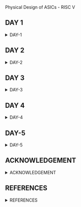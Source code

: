 [](url) Physical Design of ASICs - RISC V


## DAY 1
<details>
<summary>DAY-1</summary>
<br>
 <details>
 <summary>RISC-V Installation Steps</summary>

* Below are the steps and commands to install RISC-V toolchain

```
git clone https://github.com/kunalg123/riscv_workshop_collaterals.git
cd riscv_workshop_collaterals
chmod 755 run.sh
./run.sh
```
Once the cloning is done and if there is not any error then set the PATH variable in .bashrc file using below commands
 
```
gedit .bashrc
export PATH="/home/user/riscv_toolchain/riscv64-unknown-elf-gcc-8.3.0-2019.08.0-x86_64-linux-ubuntu14/bin:$PATH" #Instead of user replace it with your user name
```
* Now try the "riscv64-unknown-elf-gcc" command and if there is any error shown below is how to debug: If you are getting the error about "iverilog" then use the below commands

```
sudo apt-get install libboost-regex-dev
git clone https://github.com/steveicarus/iverilog.git
cd iverilog/
git checkout --track -b v10-branch origin/v10-branch
git pull 
chmod 777 autoconf.sh 
./autoconf.sh 
./configure 
make
sudo make install
```

* If you are getting the error about "riscv-pk" then use the below commands

```
sudo apt-get install libboost-regex-dev
git clone https://github.com/riscv/riscv-pk.git
cd riscv-pk/
mkdir build
cd build/
../configure --prefix=$pwd/riscv_toolchain/riscv64-unknown-elf-gcc-8.3.0-2019.08.0-x86_64-linux-ubuntu14 --host=riscv64-unknown-elf
make
sudo make install
```
If there is an error showing that "Spike-command is not found" when running the spike, Try running the run.sh again, it will be resolved.
Don't forget to add PATH in .bashrc and source the .bashrc file

Acknowledgement: Bhargav D V, Pruthvi Parate, Alwin Shaju, Emil Jayanth Lal, Kanish R, Divyam Satle: Colleagues(IIIT-B)

 </details>

 
 <details>
 <summary>Introduction to RISC-V Basic Keywords</summary>

 <details>
  <summary>Instruction Set Architecture(ISA)</summary>

* C-Program is run by the compile to assembly language of RISC V and that makes Hardware Layout operation (qflow); that Hardware can be RISC-V

***WHAT IS RISC-V***

* RISC-V is an open-source instruction set architecture (ISA) for designing computer processors. 
* An instruction set architecture defines the instructions a processor can execute, the formats for those instructions, and the corresponding hardware behaviour. 
* RISC-V is designed to be versatile, customizable, and open, making it well-suited for a wide range of applications, from embedded systems to high-performance computing.
* RISC-V supports both 32-bit and 64-bit address spaces, and it can be implemented with varying levels of performance and complexity, from simple microcontrollers to high-end supercomputers.
* Briefly the architecture can be understood below:
*  RISC-V Architecture --->  Implementation (picorv32 cpu core) ---> Hardware Layout(qflow)

</details>

 <details>
  <summary>From App to Hardware</summary>

* The Flow of the RISC-V is explained in the below image:
   
 ![Screenshot from 2023-08-20 14-48-36](https://github.com/SolankiPratikkumar/IIITB_PRATIKKUMAR_ASIC/assets/140999250/8415bef2-9de6-494e-95dd-d00528000659)

* "Application Software" (like Mozilla Firefox, Stopwatch app) is input to the "System Software" which then passes through the compiler and generated to RISC-V in instruction.exe file and the exe file is passed to the Assembler which converts to Machine Binary language and Finally that is executed to "Hardware" Chip layout

 * The example of the RISC-V flow can be understood by below StopWatch application:
   
![Screenshot from 2023-08-20 14-47-58](https://github.com/SolankiPratikkumar/IIITB_PRATIKKUMAR_ASIC/assets/140999250/9ccf5217-418a-4c1d-95f2-5ea503bc70dd)

* Same way it works for other Application Software:

  ![Screenshot from 2023-08-20 14-55-09](https://github.com/SolankiPratikkumar/IIITB_PRATIKKUMAR_ASIC/assets/140999250/c0679442-3926-4659-b170-e361fe0fb134)


![r1aWhatsApp Image 2023-08-20 at 4 11 34 PM](https://github.com/SolankiPratikkumar/IIITB_PRATIKKUMAR_ASIC/assets/140999250/50799b6e-38b9-437b-a360-963def94357e)


  </details>
  
   <details>
  <summary>Detailed Discription of Course</summary>

* Detailed Description is dropped in the below images:

   ![Screenshot from 2023-08-20 16-04-13](https://github.com/SolankiPratikkumar/IIITB_PRATIKKUMAR_ASIC/assets/140999250/7ce7902b-cc5f-4665-9e89-4cc1737ecf43)

* The Important Application Binary Interface (ABI) is listed below:
* 
  ![Screenshot from 2023-08-20 16-00-52](https://github.com/SolankiPratikkumar/IIITB_PRATIKKUMAR_ASIC/assets/140999250/df859947-b91a-48ef-a34d-10daaecf5d9d)

* Course content in block format:
* 
![r1bWhatsApp Image 2023-08-20 at 4 12 28 PM](https://github.com/SolankiPratikkumar/IIITB_PRATIKKUMAR_ASIC/assets/140999250/40076075-fee3-48a4-8566-1d4dd014563a)

 </details>
  </details>

 <details>
  <summary>Labwork for RISC-V Software Toolchain</summary>
 <details>
  <summary>C-Program to compute sum 1 to n</summary>

* Commands used in Ubuntu to call the text editor for C-program are:
```
$ cd
$ gedit sum1ton.c
//write the C-program in editor and save
$ gcc sum1ton.c
$ ./a.out
```

* The C- Program of sum 1 to n is as follows:

```
#include<stdio.h>
int main ()
{ 
int i,sum=0,n=50;
for(i=0;i<=n;i++)
 {
  sum+=i;
 }
 printf("sum of number from 1 to %d is %d\n",n,sum);
 return 0;
}
```

![Screenshot from 2023-08-20 17-19-05](https://github.com/SolankiPratikkumar/IIITB_PRATIKKUMAR_ASIC/assets/140999250/de168949-8a89-45d6-bfcb-aa9129599490)



 </details>

 <details>
  <summary>RISCV GCC Compile And Disassemble</summary>

```
$ cat sum1ton.c
$ riscv64-unknown-elf-gcc -o1 -mabi=lp64 -march=rv64i -o sum1ton.o sum1ton.c
$ ls -ltr sum1ton.o
$ riscv64-unknown-elf-objdump -d sum1ton.o 
$ riscv64-unknown-elf-objdump -d sum1ton.o | less
/..press enter
$ riscv64-unknown-elf-gcc -Ofast -mabi=lp64 -march=rv64i -o sum1ton.o sum1ton.c
```


![Screenshot from 2023-08-20 20-37-10](https://github.com/SolankiPratikkumar/IIITB_PRATIKKUMAR_ASIC/assets/140999250/1871dbe3-2333-436c-ae3e-c0b7fd01cab8)

* We can find total number of instruction by subtracting next instruction and 1st hex instruction of existing divide to 4
* Total Number of instruction= (101c0-10184)/4 = 15 instruction

</details>

 <details>
  <summary>Spike Simulation and Debug</summary>

```
$ riscv64-unknown-elf-gcc -Ofast -mabi=lp64 -march=rv64i -o sum1ton.o sum1ton.c
$ gcc sum1ton.c
$ ./a.out
$ rReiscv64-unknown-elf-gcc -Ofast -mabi=lp64 -march=rv64i -o sum1ton.o sum1ton.c
$ riscv64-unknown-elf-objdump -d sum1ton.o | less
$ spike -d pk sum1ton.o
:until pc 0 to 100b0
: reg 0 a2
//(press enter)
:reg 0 a1
//(press enter)
```

* go on multiple manual spike instruction writing
  
  ![Screenshot from 2023-08-21 01-11-02](https://github.com/SolankiPratikkumar/IIITB_PRATIKKUMAR_ASIC/assets/140999250/bced2476-aaa8-44af-b5ee-2a47bf2d71f9)


* We can observe below the register details:

![Screenshot from 2023-08-21 00-27-47](https://github.com/SolankiPratikkumar/IIITB_PRATIKKUMAR_ASIC/assets/140999250/34a68f81-d296-490c-ac74-61b5346a0466)

![Screenshot from 2023-08-21 00-34-58](https://github.com/SolankiPratikkumar/IIITB_PRATIKKUMAR_ASIC/assets/140999250/d33bbf75-f5a6-42b4-ae90-2262e7ab4165)

</details>
</details>

 <details>
  <summary>Integer Number Representation</summary>

 <details>
  <summary>64bit Number System for Unsigned Number</summary>

* Human can understand Decimal while computer understand Binary
* So, we are trying to understand this type of Implementation for RISC V
  
  ![Screenshot from 2023-08-21 10-11-04](https://github.com/SolankiPratikkumar/IIITB_PRATIKKUMAR_ASIC/assets/140999250/a8b5bbde-c9f9-41d1-ba71-228f08219b85)

  * So, the important part to note here is 64bits =8 bytes= 2 words= 1doublewords

![Screenshot from 2023-08-21 10-13-06](https://github.com/SolankiPratikkumar/IIITB_PRATIKKUMAR_ASIC/assets/140999250/18efe934-0e92-49dd-bcba-5ffc1e8e2197)

  
![Screenshot from 2023-08-21 10-15-40](https://github.com/SolankiPratikkumar/IIITB_PRATIKKUMAR_ASIC/assets/140999250/79a2a928-f798-4b55-98aa-91cdbb2a0a2c)

* From the above image we can understand the total number of Decimal Equivalent for 0 to all bits is 1's

![Screenshot from 2023-08-21 10-17-56](https://github.com/SolankiPratikkumar/IIITB_PRATIKKUMAR_ASIC/assets/140999250/538391d9-ead3-47d6-99f8-53cabca94710)

* From above we can understand the total number of patterns for 64bits Unsigned Number= 0 to (2^64-1)

  </details>
  
   <details>
  <summary>64bit Number System for Signed Number</summary>
  
![Screenshot from 2023-08-21 10-43-14](https://github.com/SolankiPratikkumar/IIITB_PRATIKKUMAR_ASIC/assets/140999250/e79472b4-0ade-408a-a596-b5b92ab29d71)

* The Signed number can be identified by MSB as '1'
  
[Screenshot from 2023-08-21 10-45-27](https://github.com/SolankiPratikkumar/IIITB_PRATIKKUMAR_ASIC/assets/140999250/c5c468d5-f72c-4d5f-acf7-f382d46720d3)

* We can observe how the binary-to-decimal conversion takes place for signed bits where -2^63 is the final multiplied
  
![Screenshot from 2023-08-21 10-48-37](https://github.com/SolankiPratikkumar/IIITB_PRATIKKUMAR_ASIC/assets/140999250/67aba151-0a86-4a93-b18e-ddabde93389f)

* So, the important note here is the final 3 decimal 808 in signed -2^63 where there is 807dec in unsigned which is (2^63-1)
  
![Screenshot from 2023-08-21 10-50-13](https://github.com/SolankiPratikkumar/IIITB_PRATIKKUMAR_ASIC/assets/140999250/2a89b213-2e65-4010-bba5-cd094f616159)

* These 4 Points are Important to note  which are mentioned above
* Instruction that runs on it is Base Instructions RV641

  
  </details>
  
   <details>
  <summary>Labs on Unsigned Number and Signed Number</summary>

**Code for Unsigned Number**

* C-program on highest unsigned number is given below:
  
```
#include <stdio.h>
#include <math.h>
int main()
{
unsigned long long int max = (unsigned long long int) (pow(2,64) -1);
printf("highest number represented by unsigned long long int is %llu\n", max);
return 0;
}
```

* Command to get output debugged using spike of unsigned number:

```
$ gedit unsignedHighest.c
$ gcc unsignedHighest.c
$ ./a.out

$ riscv64-unknown-elf-gcc -Ofast -mabi=lp64 -march=rv64i -o unsignedHighest.o unsignedHighest.c
$ spike pk unsignedHighest.o
```

![Screenshot from 2023-08-21 12-09-47](https://github.com/SolankiPratikkumar/IIITB_PRATIKKUMAR_ASIC/assets/140999250/caafc9e0-1abf-4c4f-9c8a-79aeac7dcc5f)

* Using the same C-program and checking for her power 2^127 we get the unsignedHighest same Highest Number
  
```
#include <stdio.h>
#include <math.h>
int main()
{
unsigned long long int max = (unsigned long long int) (pow(2,127) -1);
printf("highest number represented by unsigned long long int is %llu\n", max);
return 0;
}
```

* Now changing the power as 2^10 to get an unsigned number in decimal:
  
```
#include <stdio.h>
#include <math.h>
int main()
{
unsigned long long int max = (unsigned long long int) (pow(2,10) -1);
printf("highest number represented by unsigned long long int is %llu\n", max);
return 0;
}
```

![Screenshot from 2023-08-21 12-19-06](https://github.com/SolankiPratikkumar/IIITB_PRATIKKUMAR_ASIC/assets/140999250/7c26f9bb-c8e3-41ff-9d77-37ba802f3b18)

**Code for Signed Number**

 C-program on highest Signed number is given below:
  
```
#include <stdio.h>
#include <math.h>
int main()
{
long long int max = (int) (pow(2,63) -1);
long long int min = (int) (pow(2,63) * -1);
printf("highest number represented by long long int is %lld\n", max);
printf("lowest number represented by long long int is %lld\n", min);
return 0;
}

```

* Commands for running signedHighest program in Ubuntu are as follows:

```
$ gedit signedHighest.c
$ gcc signedHighest.c
$ ./a.out

$ riscv64-unknown-elf-gcc -Ofast -mabi=lp64 -march=rv64i -o signedHighest.o signedHighest.c
$ spike pk signedHighest.o
```


* Here we don't get required result as here we have used (int), by which overflow condition arrives. now for fixing this we will use long long int instead of int

```
include <stdio.h>
#include <math.h>
int main() {
long long int max = (long long int) (pow(2,63) -1);
long long int min = (long long int) (pow(2,63) * -1);
printf("highest number represented by long long int is %lld\n", max);
printf("lowest number represented by long long int is %lld\n", min);
return 0;
```

* Others data types extension can used as below :

![Screenshot from 2023-08-21 11-17-25](https://github.com/SolankiPratikkumar/IIITB_PRATIKKUMAR_ASIC/assets/140999250/07a59ddf-1c63-4ec1-a675-81643fae40da)


  </details>
 </details>
   </details>  
     </details>

     
 ## DAY 2
<details>
<summary>DAY-2</summary>
<br>
 <details>
 <summary>Application Binary Interface(ABI)</summary>

<details>
 <summary>Introduction to Application Binary Interface(ABI)</summary>


**What is ABI**

* ABI stands for "Application Binary Interface." It is a set of rules and conventions that dictate how different software components interact at the binary level.
* In simpler terms, ABI defines how programs running on the same or different architectures can communicate with each other.
  
* ABI encompasses various aspects of low-level programming and software development, including:

* Data Representation: How data types are represented in memory or storage, including integers, floating-point numbers, structures, and more.

* Function Calling Convention: How functions are invoked and how their parameters and return values are passed between different parts of a program. This includes details about registers, stack usage, and parameter passing order.

* Memory Layout: How memory is organized, including the stack, heap, and data segments, and how variables are allocated and accessed.

* Exception Handling: How exceptions and errors are handled by the system, including mechanisms for raising, catching, and propagating exceptions.

* System Calls: How higher-level programming languages interact with the operating system's services and resources, often involving system calls or function calls to kernel routines.

* Register Usage: Which registers are used for specific purposes, how they are saved/restored during function calls, and how they might be preserved across different components of a program.

* ABI is crucial for interoperability between different programming languages, libraries, and operating systems. It ensures that compiled code from different sources can work seamlessly together, as long as they adhere to the same ABI.
  
* Different architectures and platforms might have their own ABIs due to differences in hardware, system architectures, and operating systems.


![Screenshot from 2023-08-21 11-17-25](https://github.com/SolankiPratikkumar/IIITB_PRATIKKUMAR_ASIC/assets/140999250/8fd13e4c-8741-4794-bbee-d8c6d8606e6b)

* Above is the clear example of how are the command of ABI looks:

![Screenshot from 2023-08-21 15-07-47](https://github.com/SolankiPratikkumar/IIITB_PRATIKKUMAR_ASIC/assets/140999250/2d66c5ad-77ff-4d18-9fef-8050d81726e6)

* ABI is an system call interface which is used to run application program on Hardware
   
![Screenshot from 2023-08-21 15-09-26](https://github.com/SolankiPratikkumar/IIITB_PRATIKKUMAR_ASIC/assets/140999250/902edcc4-b3fd-4b3d-a7da-25042384c19b)

* ABI has 32 bit register for RV32 and 64 register for RV64, why it is so can be understaood in upcoming class

</details>

<details>
 <summary>Memory Allocation for Double Words</summary>

 ![Screenshot from 2023-08-21 15-35-44](https://github.com/SolankiPratikkumar/IIITB_PRATIKKUMAR_ASIC/assets/140999250/572389ee-b2cb-4383-bb59-8d8981949413)

* The lower Byte is m[0] is LSB while the upper Byte is m[8]
  
![Screenshot from 2023-08-21 15-37-11](https://github.com/SolankiPratikkumar/IIITB_PRATIKKUMAR_ASIC/assets/140999250/e5bf66fc-23bf-4cd8-98c0-80972e7c8cb5)


* Here we have 64 bit register but we have 32 bit wide register available for storage of our 64 bit instruction. So 1st we divide 64 bits into eight 8 bit and store it into a paricular memory location.
* Hence , In the context of RISC-V, a "word" typically refers to a 32-bit value, and a "byte" is 8 bits. The splitting of a 64-bit number into bytes and words is straightforward

* A 64-bit number consists of 8 bytes (64 bits / 8 bits per byte). A 64-bit number consists of 2 words (64 bits / 32 bits per word).

* Each byte or word of the 64-bit number can be accessed and manipulated independently.

* Keep in mind that RISC-V provides specific instructions for working with 64-bit data, including arithmetic, load/store, and conversion operations. These instructions handle the splitting and management of 64-bit data in a 32-bit architecture like RISC-V.

* It uses different registers(32 in number) which are each of width XLEN = 32 bit for RV32 (~XLEN = 64 for RV64) . On a higher level of abstraction these registers are accessed by their respective ABI names.
  
  </details>
  
  <details>
 <summary>Load, Add and Store Instructions with Examples</summary>

![Screenshot from 2023-08-21 15-51-06](https://github.com/SolankiPratikkumar/IIITB_PRATIKKUMAR_ASIC/assets/140999250/8d284e08-78f9-4c1a-98b1-3dc958c7671b)

* Here ld is used for double word; and all the numbers 16 and all are converted to binary inside register

![Screenshot from 2023-08-21 16-03-25](https://github.com/SolankiPratikkumar/IIITB_PRATIKKUMAR_ASIC/assets/140999250/99f9107f-a296-4292-948d-70cdc0295f04)

*Above command is used to adding into previous operation

![Screenshot from 2023-08-21 16-02-57](https://github.com/SolankiPratikkumar/IIITB_PRATIKKUMAR_ASIC/assets/140999250/e4d67fd4-c359-4b7a-a64d-ff7fc69e299f)

* Above sd command is used for storing back to different memory address
* And all the above instruction are called as Base Integer Instruction RV64I
  
 </details>
  
  <details>
 <summary>Conclusion and Reason behind of 32bit RV64</summary>
   
![Screenshot from 2023-08-21 16-16-25](https://github.com/SolankiPratikkumar/IIITB_PRATIKKUMAR_ASIC/assets/140999250/91aad6a6-20ef-454e-9a1a-03774e2d0df6)

* There are different type of Instructions are classified as I-Type by Immediate type MSB in that register, the R-type register on basis of more blocks of r block in register here and  S-type register on the basis of 2 immediate block in register
  
* Reason for 32 bit register: Here is there are always 5 bits to represent each register block hence 2^5= 32bit register and the total register starts from 0 to (2^5-1)
  
![Screenshot from 2023-08-21 16-17-54](https://github.com/SolankiPratikkumar/IIITB_PRATIKKUMAR_ASIC/assets/140999250/03b35e80-cc8a-43f6-8513-935e937871d8)

* Different Register with their ABI name and their usage are mentioned in above image which will be used in upcoming labs.

</details>
</details>



 <details>
 <summary>Labs works ABI function calls</summary>

<details>
 <summary>Study New Algorithm for sum 1 to N using ASM</summary>

![Screenshot from 2023-08-21 18-03-51](https://github.com/SolankiPratikkumar/IIITB_PRATIKKUMAR_ASIC/assets/140999250/d6e6267c-0193-4cba-b7c3-f5adc8b8d4a0)

* You can use register a0 to a7 in ASM
* Other types of Flowchart can also be used here for execution of same program

</details>

<details>
 <summary>Simulate new C program with Function Call</summary>

* C program from sum of number from 1 to n:
 
```
#include<stdio.h>
extern int load(int x,int y);
int main(){

	int result=0;
	int count =9;
	result=load(0x0,count+1);
	printf("sum of number from 1 to %d is %d\n",count,result);

}
```

* Code of load file:

```
.section .text
.global load
.type load,@function

load:
	add a4, a0, zero
	add a2, a0, a1
	add a3, a0, zero
loop:	add a4, a3, a4
	addi a3, a3, 1
	blt a3, a2, loop
	add a0, a4,zero
	ret
```

![Screenshot from 2023-08-21 18-42-40](https://github.com/SolankiPratikkumar/IIITB_PRATIKKUMAR_ASIC/assets/140999250/9dd4ac8d-660f-4bfd-be9d-34bcbcea1f41)


![Screenshot from 2023-08-21 18-38-12](https://github.com/SolankiPratikkumar/IIITB_PRATIKKUMAR_ASIC/assets/140999250/4fc5f597-d942-4b13-8c41-1921bc93ddb6)

</details>

<details>
 <summary>Basic Verification Flow</summary>

 ![Screenshot from 2023-08-21 19-56-18](https://github.com/SolankiPratikkumar/IIITB_PRATIKKUMAR_ASIC/assets/140999250/1626fa79-3416-4028-831d-6e7f30b1a638)

 ![Screenshot from 2023-08-21 19-56-56](https://github.com/SolankiPratikkumar/IIITB_PRATIKKUMAR_ASIC/assets/140999250/5dd15c57-f6f4-4fc9-a88e-01fedf4dbd9d)

 ![Screenshot from 2023-08-21 19-57-20](https://github.com/SolankiPratikkumar/IIITB_PRATIKKUMAR_ASIC/assets/140999250/875a36bd-6a79-46c8-993e-a25f7cf9d7f5)

 ![Screenshot from 2023-08-21 19-59-38](https://github.com/SolankiPratikkumar/IIITB_PRATIKKUMAR_ASIC/assets/140999250/9f0b6e01-fbe7-4118-8815-9c862be5266a)

 ![Screenshot from 2023-08-21 20-00-03](https://github.com/SolankiPratikkumar/IIITB_PRATIKKUMAR_ASIC/assets/140999250/2b238491-cdf3-4b89-a6a7-7517c7f54a1a)

 ![Screenshot from 2023-08-21 20-00-27](https://github.com/SolankiPratikkumar/IIITB_PRATIKKUMAR_ASIC/assets/140999250/ad2ad9f9-0dee-448b-8940-ec87b8e11fef)

* Below are all the code run in colleteral / lab folder and generated above output images:
  
 ![Screenshot from 2023-08-21 20-00-49](https://github.com/SolankiPratikkumar/IIITB_PRATIKKUMAR_ASIC/assets/140999250/e96f40ab-3d8c-4233-9b4c-81abc542caed)

</details>
</details>
</details>
</details>


 ## DAY 3
<details>
<summary>DAY-3</summary>
<br>
 <details>
 <summary>Digital Logic with TL-verilog and Makerchip</summary>

<details>
 <summary>Combinational Logic with TL-verilog and Makerchip</summary>

![drd](https://github.com/SolankiPratikkumar/IIITB_PRATIKKUMAR_ASIC/assets/140999250/aa84b1bf-c1b7-4c81-8bff-285dda08fe36)
 
AND Gate: Outputs are true if all inputs are true. OR Gate: Outputs true if at least one input is true. NOT Gate: Outputs the opposite (complement) of the input. XOR Gate: Outputs true if the number of true inputs is odd. NAND Gate: Outputs false only if all inputs are true. NOR Gate: Outputs true only if all inputs are false. XNOR Gate: Outputs true if the number of true inputs is even.

** Verilog expression for different Logic Gates:**

![Screenshot from 2023-08-22 11-59-02](https://github.com/SolankiPratikkumar/IIITB_PRATIKKUMAR_ASIC/assets/140999250/83ac359c-e606-42d0-90d4-af7871a0b0a0)

**Combinational Circuits:**

![Screenshot from 2023-08-22 16-34-48](https://github.com/SolankiPratikkumar/IIITB_PRATIKKUMAR_ASIC/assets/140999250/8531818d-ef90-4bc2-b6ce-1ec074c4cece)

**Chaining Ternary Operation on MUX**

  ![Screenshot from 2023-08-22 16-34-24](https://github.com/SolankiPratikkumar/IIITB_PRATIKKUMAR_ASIC/assets/140999250/f75cb4c2-cdb3-4417-9683-46f027746904)
  

**Makerchip**

* Makerchip is an online platform that provides an integrated development environment (IDE) for designing, simulating, and testing digital circuits and systems. It's particularly focused on hardware description languages (HDLs) like Verilog and SystemVerilog.

</details>

<details>
 <summary>Labs on Digital Logic Combinational Circuits Using  Makerchip</summary>
 
**NOT Gate**

![NOT Screenshot from 2023-08-22 18-08-06](https://github.com/SolankiPratikkumar/IIITB_PRATIKKUMAR_ASIC/assets/140999250/ad3970b1-c774-4131-9a7b-7f78e5abcd39)


**AND Gate**

![AND Screenshot from 2023-08-22 18-07-19](https://github.com/SolankiPratikkumar/IIITB_PRATIKKUMAR_ASIC/assets/140999250/3af229a6-8d2d-40a6-9ec0-fdd0c248b727)


**OR Gate**

![OR Screenshot from 2023-08-22 18-08-35](https://github.com/SolankiPratikkumar/IIITB_PRATIKKUMAR_ASIC/assets/140999250/8ff6b434-c08a-4108-85a1-d320e0317a83)


**XOR Gate**
![XOR Screenshot from 2023-08-22 18-08-56](https://github.com/SolankiPratikkumar/IIITB_PRATIKKUMAR_ASIC/assets/140999250/df9198d5-c509-4b2d-ba59-271bf391fde7)


**Vector**
![Vector Screenshot from 2023-08-22 18-09-33](https://github.com/SolankiPratikkumar/IIITB_PRATIKKUMAR_ASIC/assets/140999250/647d6adc-319c-4ffd-9da5-081afee003af)


**MUX**

![MUX Screenshot from 2023-08-22 18-09-51](https://github.com/SolankiPratikkumar/IIITB_PRATIKKUMAR_ASIC/assets/140999250/1e6f7ce7-2ab8-4fe8-b085-1abcd66a77b2)

![MUX 2Screenshot from 2023-08-22 18-10-55](https://github.com/SolankiPratikkumar/IIITB_PRATIKKUMAR_ASIC/assets/140999250/d693b1aa-095e-4bde-a235-6fc10497a6be)


**Combinational Calculator**

![Screenshot from 2023-08-22 18-40-38](https://github.com/SolankiPratikkumar/IIITB_PRATIKKUMAR_ASIC/assets/140999250/2598f3e8-a931-4b9c-8149-5e7b1080cf67)


![CombinationalScreenshot from 2023-08-22 18-11-19](https://github.com/SolankiPratikkumar/IIITB_PRATIKKUMAR_ASIC/assets/140999250/41e62812-dfbc-40ed-ae04-1c0b0431571f)

</details>

<details>
 <summary>Sequential Circuits Using Makerchip</summary>

 ## Sequential Circuits:

* Sequential circuits have memory elements that retain information between clock cycles or input changes, allowing them to perform tasks like counting, storing previous states, and enabling more complex operations like data storage and manipulation. Examples of sequential circuits include shift registers, counters, and memory units like flip-flop-based storage elements.

![26Seq1841244-fbd8d615-c13f-4b97-8a10-b6a5609bec77](https://github.com/SolankiPratikkumar/IIITB_PRATIKKUMAR_ASIC/assets/140999250/0b18763b-86bb-476c-a35d-2ba8bee7c4df)

**Fibbonacci Series on Makerchip**

![fibbo261841400-ce6ca185-dfd7-46ce-8053-c7c7be4cdf3f](https://github.com/SolankiPratikkumar/IIITB_PRATIKKUMAR_ASIC/assets/140999250/416a77dd-6fc1-4771-885b-802653640553)

**Counter on Makerchip**

![counter261841567-c41b769d-c443-4d48-ab7d-cf7b72195b2a](https://github.com/SolankiPratikkumar/IIITB_PRATIKKUMAR_ASIC/assets/140999250/edbe0728-2127-457a-bed9-ad7537d8ea3e)

**Sequential Calculator on Makerchip**

![calculation261841622-29f9ed75-575f-4f23-9bb4-31a2c250b607](https://github.com/SolankiPratikkumar/IIITB_PRATIKKUMAR_ASIC/assets/140999250/51c6d140-ae82-4b92-8b1b-ec0611a3e62d)

 
</details>


<details>
 <summary>Pipeline Logic</summary>
	
* Pipeline logic refers to the systematic arrangement of processes or tasks in a sequential manner, where the output of one process becomes the input for the next process. 
* This approach is commonly used in various fields, including software development, data analysis, manufacturing, and more.
* Pipelines are efficient because they enable automation, parallel processing, and modularity in complex
   
* Now let's implement Pythagoras's theorem and compute it on hardware

![phy 261843647-53ab4774-0a09-4f00-8209-bc213e82321b](https://github.com/SolankiPratikkumar/IIITB_PRATIKKUMAR_ASIC/assets/140999250/c01e9070-95bb-4f67-9826-92f67733ecb0)


* Let us compute Pythagoras's theorem over 3 cycles In Makerchip

* Cycle 1: Squaring on the sides a and b; Cycle 2: Adding the squared values of a and b; Cycle3: Finding the square root value of the sum
  
**Makerchip Implementation of Pythagoras's Theorem:**

![pythagorus 261843881-91afe442-6246-46fc-9415-cd30002a4c5a](https://github.com/SolankiPratikkumar/IIITB_PRATIKKUMAR_ASIC/assets/140999250/6bac34d7-90db-415e-bd44-2b2a57168717)


* Code reduction is the most useful property of the TL-Verilog when compared to System Verilog.

* The Retiming property in TL-Verilog is very easy and safe to implement whereas in SystemVerilog, it is very bug-prone.

* The pipelining also allows us to run the clock at a high frequency. Regardless of the way we structure our logic, we will be able to produce a new set of inputs on every clock edge. As a result, we get high throughput for our circuit.

**TL Verilog Syntax:**

![tl 261844564-2986c5d0-905d-47cf-b1a8-d1adb1dc9ecf](https://github.com/SolankiPratikkumar/IIITB_PRATIKKUMAR_ASIC/assets/140999250/7b34e0a3-28a4-4194-ab81-78be1b205d97)

**Fibbonaaci Series in Pipeline:**

![fibbo pipeline261845116-054b5cb7-123f-4637-8548-aaa17907e8c8](https://github.com/SolankiPratikkumar/IIITB_PRATIKKUMAR_ASIC/assets/140999250/91434cd6-e026-4f6a-a8e8-c065d207704a)

**Implementation of Pipeline through TL-Verilog:**

![TL Pipeline fibbo261845214-4590d788-e40c-44e2-a972-937840b3ccf1](https://github.com/SolankiPratikkumar/IIITB_PRATIKKUMAR_ASIC/assets/140999250/74e38833-10f4-4463-b335-e981baabe208)

* we can observe errors in the Pipeline:

![error pipeline fibbo261845252-4f8bdec4-025e-4220-aa3b-414d2a447152](https://github.com/SolankiPratikkumar/IIITB_PRATIKKUMAR_ASIC/assets/140999250/4d0c12a7-7ffe-4925-afaa-929216fe63af)

**Lab 1: Counter and Calculator in Pipeline** 

* Pipeline structure:

![pipeline structure261845315-e2fe6720-f561-430a-a39d-2c3441bf5643](https://github.com/SolankiPratikkumar/IIITB_PRATIKKUMAR_ASIC/assets/140999250/5170347e-3fe8-4367-8455-d2e88aa9229f)

* Makerchip Logic Implementation:
  
![pll](https://github.com/SolankiPratikkumar/IIITB_PRATIKKUMAR_ASIC/assets/140999250/80c07b93-14bc-4a77-8ebc-23ca17b57f88)

**Lab2 : Cycle Calculator:**

* Pipeline structure:
  
![pl2](https://github.com/SolankiPratikkumar/IIITB_PRATIKKUMAR_ASIC/assets/140999250/0886bcb6-fab0-44bb-844a-ae013b6f3166)

* Makerchip Logic implementation:

 ![pli2 261848114-31e4f643-894e-4370-9830-92b6524fb300](https://github.com/SolankiPratikkumar/IIITB_PRATIKKUMAR_ASIC/assets/140999250/6db87d26-69d5-4bf9-9912-8fb902f677ed)


 
</details>


<details>
 <summary>Validity</summary>

* Validity is another feature in TL verilog which is asserted if a particular transactions in a pipeline is valid or true. A new scope, called “when” scope is introduced for this and it is denoted as ?$valid. This new scope has many advantages - easier design, cleaner debug, better error checking and automated clock gating.
  
* Validity provides :

(1) Automated Clock gating
(2) Easier debug
(3) Better error checking
(4) Cleaner design 

**Implementation of Pythagoran's Theorem with Validity:**

![L261848454-f85062ab-35aa-4644-8a52-7d44750ab5d4](https://github.com/SolankiPratikkumar/IIITB_PRATIKKUMAR_ASIC/assets/140999250/0b622844-3ef2-42ee-90b1-3a137c40e7fa)

* Clock Gating is a power-saving property.

**Lab Distance Accumulator with Pythagoran's Theorem:**

* Pipeline structure:
  
 ![p261852154-217a0e1a-55f7-41a6-aa47-4f42e9182609](https://github.com/SolankiPratikkumar/IIITB_PRATIKKUMAR_ASIC/assets/140999250/c48ee947-b4b2-4b78-a2a4-fc6035e0d2fb)

* Makerchip Implementation of Distance Accumulator of Pythagoran's Theorem:

  ![pi261852159-d8dd50fb-1f93-4d7c-8768-5c7a5eb52c78](https://github.com/SolankiPratikkumar/IIITB_PRATIKKUMAR_ASIC/assets/140999250/07312989-f1a9-46c0-ac0d-791181d8d200)


**Lab Cycle Calculator with Validity:**

* Pipeline Structure:

![pm](https://github.com/SolankiPratikkumar/IIITB_PRATIKKUMAR_ASIC/assets/140999250/c498c2db-c4cd-42ff-8f1e-56bc55ab2c2b)


* Makerchip Implementation:
  
![pmo261852343-40f04672-543d-4705-b340-3ff00b774c1f](https://github.com/SolankiPratikkumar/IIITB_PRATIKKUMAR_ASIC/assets/140999250/44ccbea9-d19d-4fc0-91a7-4a212eb8ebe3)


**Lab Calculator with Single Value Memory:**

![po261852971-e1a3acc0-4388-43fc-862b-dd197cad6617](https://github.com/SolankiPratikkumar/IIITB_PRATIKKUMAR_ASIC/assets/140999250/3d0fde0d-0424-4301-abd5-acb2dd1dccda)

</details>

<details>
 <summary>Wrap Up</summary>

 **Lab:Conway Game of Life**

 ![cw261852668-48b9a59c-d329-4e8b-9a73-956806ae8b0e](https://github.com/SolankiPratikkumar/IIITB_PRATIKKUMAR_ASIC/assets/140999250/c68320ac-28b3-475a-8ada-1a60c7b66053)


**Pythagoran's theorem**

* Pipeline structure:
  
![cli261852745-635ab276-17c3-4c28-a1fe-fb74380cfd96](https://github.com/SolankiPratikkumar/IIITB_PRATIKKUMAR_ASIC/assets/140999250/79fb15f2-a852-443a-870b-5aeb8c2d6f4b)

* Makerchip Implementation:

![clii 261852671-72343c4b-d972-40ab-bf0d-6dfe32a09857](https://github.com/SolankiPratikkumar/IIITB_PRATIKKUMAR_ASIC/assets/140999250/640f419c-d6eb-4d0e-9a81-d0ac717a8e09)

</details>
</details>
</details>


## DAY 4
<details>
<summary>DAY-4</summary>
<br>
 <details>
 <summary>Basic RISC-V CPU Micro-Architecture</summary>

**Introduction to Simple RISC-V Micro-Architecture**

![MC 261853432-c4589d82-eecb-4ed3-875a-40441e20ab5d](https://github.com/SolankiPratikkumar/IIITB_PRATIKKUMAR_ASIC/assets/140999250/4d173557-ad88-4b0c-87df-75e46b9a37a3)

* A single-cycle microarchitecture for a RISC-V CPU is a simple and straightforward design in which each instruction is executed within a single clock cycle. While this approach is easy to understand, it has limitations in terms of performance and efficiency. Let's break down the key components of a single-cycle RISC-V CPU's microarchitecture:

(1) Instruction Fetch (IF): This stage is responsible for fetching the next instruction from memory. The program counter (PC) is used to determine the address of the next instruction to fetch. The fetched instruction is then passed to the next stage.

(2) Instruction Decode (ID): In this stage, the fetched instruction is decoded to determine the operation it represents and the operands it requires. Register values are read from the register file if needed.

(3) Execution (EX): This stage performs the actual computation or operation specified by the instruction. For arithmetic and logical operations, this stage performs the required calculations. For memory access instructions, the memory address may be calculated here.

(4) Memory Access (MEM): In this stage, memory access operations such as load and store instructions are performed. If a load instruction is being executed, the data is read from memory. If a store instruction is being executed, the data is written to memory.

(5) Write-Back (WB): The final result of the instruction is written back to the appropriate register in this stage. This stage completes the execution of the instruction.

* Note that these are the fundamental stages of a classic five-stage pipeline. Some processors may have additional stages, or they may combine certain stages for improved performance. Additionally, some high-performance CPUs might use techniques like out-of-order execution to increase instruction-level parallelism, which can complicate the pipeline structure.

</details>

<details>
 <summary>Fetch and Decode</summary>
	
**L1 - Implementation Plan and Lab for PC**

 * Pipeline structure

![L1262119772-30fc43ad-fd1d-4065-b113-72b537a5659f](https://github.com/SolankiPratikkumar/IIITB_PRATIKKUMAR_ASIC/assets/140999250/e275c95d-5aa1-4e60-a0a2-884a5f748314)


![26L1B2089499-79905e9b-cb1e-447f-ba69-000124897741](https://github.com/SolankiPratikkumar/IIITB_PRATIKKUMAR_ASIC/assets/140999250/8c4438a6-5a34-46b7-9029-fe109396e5f1)

* Makerchip Implementation:

![L1C262089513-1809b4c3-40e5-40a4-94ab-790d4d914fec](https://github.com/SolankiPratikkumar/IIITB_PRATIKKUMAR_ASIC/assets/140999250/8650006d-f780-4dd3-9119-8df130638191)



**L2 - Lab for instruction fetch logic**

 * Pipeline structure (part 1):
	
![4aa261861824-d4f837f2-82b2-4253-b818-b336518e1476](https://github.com/SolankiPratikkumar/IIITB_PRATIKKUMAR_ASIC/assets/140999250/97c848d9-e4c4-4e87-8847-5cf4d3ebacd7)

* Pipeline structure (part 2):

![4ab 261861853-3700e20f-e543-4c19-9d35-2c25b1d67bfe](https://github.com/SolankiPratikkumar/IIITB_PRATIKKUMAR_ASIC/assets/140999250/46563c65-9b82-42fd-95d7-66b9e5729f66)

* Makerchip Implementation:
  
![Screenshot from 2023-08-22 21-42-20](https://github.com/SolankiPratikkumar/IIITB_PRATIKKUMAR_ASIC/assets/140999250/478593c9-a791-4a98-a8fc-abd475359161)


**L3 - Lab for RV instruction types Decode Logic**

* Pipeline structure:
  
![L4a261862793-58ec9bda-6754-4337-8a77-ded3442cd3de](https://github.com/SolankiPratikkumar/IIITB_PRATIKKUMAR_ASIC/assets/140999250/8e085b02-eec8-4b4d-a538-62922f106856)

* Makerchip output:
  
![L4a261862793-58ec9bda-6754-4337-8a77-ded3442cd3de](https://github.com/SolankiPratikkumar/IIITB_PRATIKKUMAR_ASIC/assets/140999250/a5d1917e-ede9-42d9-8783-2a99e9c91528)

**L4 - Instruction immediate Decode**

![L4aa261863215-e040c77e-3bf8-452a-916e-c42f3b38b780](https://github.com/SolankiPratikkumar/IIITB_PRATIKKUMAR_ASIC/assets/140999250/14391136-61d8-4c84-b078-60bd4a3a9f03)

* Makerchip output:
  
![L4bb 261863229-48fdc48e-5d2c-448d-b2ab-811f9c035ed6](https://github.com/SolankiPratikkumar/IIITB_PRATIKKUMAR_ASIC/assets/140999250/980cbc39-bc18-43b2-b6d8-fd03e666164b)

**L5 - Instruction Decode**

![L45261863364-520d2924-cfda-4ddd-9779-ffa88619f976](https://github.com/SolankiPratikkumar/IIITB_PRATIKKUMAR_ASIC/assets/140999250/3d8f5e7d-7b25-47e6-a10f-1fc7bae31f08)

* Makerchip output:
 
![L45B261863387-6b08bebf-3938-41ec-84ed-2bec32cae7e4](https://github.com/SolankiPratikkumar/IIITB_PRATIKKUMAR_ASIC/assets/140999250/805ae28e-23b7-4a89-b9e2-22b1a2a76f3c)

**L6 - Instruction Field Decode**

![L46 261863610-3aa09860-ea31-4f94-a6d7-cb30dd9405dc](https://github.com/SolankiPratikkumar/IIITB_PRATIKKUMAR_ASIC/assets/140999250/7efff408-affe-42c5-87cd-f8999dd3975a)

* Makerchip output:
  
![L46B 261863629-41305a3a-ba44-4a58-912f-e286f6f58cc6](https://github.com/SolankiPratikkumar/IIITB_PRATIKKUMAR_ASIC/assets/140999250/49a6eea1-886c-46d8-842a-08852d53c65e)

**L7 - Instruction Decode_2**

![261863655-61a5ae40-8803-4fb4-b45f-dbc0316f05bf](https://github.com/SolankiPratikkumar/IIITB_PRATIKKUMAR_ASIC/assets/140999250/6807090a-2d4e-4ba0-85f2-c3228be43187)


* Makerchip output:

![L7b 261863677-c268a250-e8fc-4cde-828e-3ed13f646ad8](https://github.com/SolankiPratikkumar/IIITB_PRATIKKUMAR_ASIC/assets/140999250/9900a0bb-034c-4f30-af56-8d0836adc549)

</details>

<details>
 <summary>RISC-V Control Logic</summary>

**L1 : Register File Read**

* Pipeline structure:
  
![l4 a261865078-bb6d8153-9b7b-444c-bc76-f9c1b30cf097](https://github.com/SolankiPratikkumar/IIITB_PRATIKKUMAR_ASIC/assets/140999250/d2b900a4-d114-4d2b-aa46-4825b52875ca)


* Makerchip Implementation:

![l4b 261865102-0f770030-b163-4665-a201-3dea20163d35](https://github.com/SolankiPratikkumar/IIITB_PRATIKKUMAR_ASIC/assets/140999250/bff227f3-9ba0-425b-97e9-a3b39cefeae2)


**L2: Register file Read -2**

* Pipeline structure:
  
![ls1 262119908-6d5282fb-1da5-47c3-b557-72c0189743a3](https://github.com/SolankiPratikkumar/IIITB_PRATIKKUMAR_ASIC/assets/140999250/f93efdd1-2724-4716-959a-14ef4825a59e)


* Makerchip Implementation:
  
![ls2 262130943-267fffcb-4a75-4be4-bd0b-4c7bffd9d9d2](https://github.com/SolankiPratikkumar/IIITB_PRATIKKUMAR_ASIC/assets/140999250/9fa607e6-f25e-4e1c-be43-328dcb810470)

**L3 : Arithmetic and Logic unit(ALU)**

* Pipeline structure:

![L4p261865159-354573dc-fdf5-4300-b207-7444128fd37c](https://github.com/SolankiPratikkumar/IIITB_PRATIKKUMAR_ASIC/assets/140999250/c7851734-cb18-494d-9497-061783e7017a)

* Makerchip Implementation:

![L4q261865233-7fd0d43c-9e3a-48fb-a621-de17d6f76488](https://github.com/SolankiPratikkumar/IIITB_PRATIKKUMAR_ASIC/assets/140999250/4301701a-f20d-46d1-ad67-60646302d636)

**L4 : Register File Write**

* Pipeline structure:
  
![4ls261865442-d2412f07-ffe3-43c1-b607-77d1a5929932](https://github.com/SolankiPratikkumar/IIITB_PRATIKKUMAR_ASIC/assets/140999250/e61553bf-05eb-45f3-9d12-cad2d42c20e8)

* Makerchip Output:

  ![4lt 261865510-23d81210-e835-4b26-a47b-5d1c4702b424](https://github.com/SolankiPratikkumar/IIITB_PRATIKKUMAR_ASIC/assets/140999250/9d65ce27-3f54-4014-85fc-bf7d0c35e87c)

**L5 : Concept of array and Register file details**

* Pipeline structure:

![lp1 262119943-424d6240-c7c5-4332-801d-0d4348e27387](https://github.com/SolankiPratikkumar/IIITB_PRATIKKUMAR_ASIC/assets/140999250/8820ff85-bd23-4e18-9531-97fd47b0b8ab)

* Makerchip Implementation

![lp2 262130969-126ca197-6f8e-457e-8a93-bc395b3b744e](https://github.com/SolankiPratikkumar/IIITB_PRATIKKUMAR_ASIC/assets/140999250/0ac29389-8fe2-4876-b3d0-94eee147c0a2)

**L6 :Completing Branch Instructions Implementations**

* Pipeline structure:
  
![Screenshot from 2023-08-23 01-08-43](https://github.com/SolankiPratikkumar/IIITB_PRATIKKUMAR_ASIC/assets/140999250/52908f63-1fcd-4693-bde7-d4f79e76ab86)

* Makerchip Implementation:

![4LTR 262130980-2845cc10-0808-4351-bca8-03d80daabfda](https://github.com/SolankiPratikkumar/IIITB_PRATIKKUMAR_ASIC/assets/140999250/10eedfc2-90e9-4d56-bd58-1149b45594eb)

**L7 - Lab to create simple Testbench**

* Pipeline structure:
  
![mb262119979-e4b9243d-dfda-4cd4-b898-02ee75d4cb96](https://github.com/SolankiPratikkumar/IIITB_PRATIKKUMAR_ASIC/assets/140999250/39a00439-7abf-48cd-93cd-416c00792909)

* Makerchip Implementation:

![mba 26230986-1820b072-7fe8-4cef-9399-57d09542b0d3](https://github.com/SolankiPratikkumar/IIITB_PRATIKKUMAR_ASIC/assets/140999250/384956e6-9582-454f-803f-7add3a36d144)

 
</details>
</details>

## DAY-5
<details>
 <summary>DAY-5</summary>
	
 <details>
 <summary>Complete Pipelined RISCV CPU Micro-Architecture</summary>
	 
 <details>
 <summary>Pipeline Hazards</summary>

* Control flow hazards occur when the execution of instructions is affected by changes in the program's control flow, such as branches or jumps. These hazards can lead to incorrect instruction execution and can slow down the pipeline.
  
* There are three main types of control flow hazards:
  
* Branch Hazards: These occur when a pipeline encounters a branch instruction that changes the program counter (PC) before the previous instructions have completed their execution. This can lead to wasted work if the pipeline has already started executing instructions following the branch that will not be needed.
  
* Control Hazards: Control hazards refer to situations where the pipeline has to stall or insert "bubble" stages in order to resolve the branch instruction. This happens when the outcome of a branch is not yet known, and subsequent instructions that depend on the branch outcome cannot proceed until the branch is resolved.

* Jump Hazards: Similar to branch hazards, jump hazards occur when a jump instruction changes the program counter before instructions following the jump have completed. This can also lead to wasted work and inefficient pipeline utilization.

* Read-After-Write (RAW) Hazards:
Read-after-write hazards occur when an instruction depends on the result of a previous instruction that writes to a register or memory location. These hazards can lead to incorrect results if not handled properly.

* True Dependency (RAW): An instruction depends on the result of a previous instruction that writes to the same location. For example, if instruction B reads a value produced by instruction A, and instruction A has not yet completed execution, a hazard exists.

* Anti-Dependency (WAR): An instruction depends on a value that a subsequent instruction is going to write. For example, if instruction A writes to a register and then instruction B reads from the same register, instruction B might read the wrong value if it's executed before A's write.

* Output Dependency (WAW): Two instructions are trying to write to the same location, and the order of their execution affects the final result. This can lead to incorrect results if not properly managed.

* Below is the load-store diagram shown:
  
![d5 262429014-de432e69-b349-4398-912b-53811cd7c4b0](https://github.com/SolankiPratikkumar/IIITB_PRATIKKUMAR_ASIC/assets/140999250/1a28eee2-cf32-46f9-981d-fa2e8a297bc7)

* To understand the pipeline look below the waterfall logic diagram:

  ![image-2](https://github.com/SolankiPratikkumar/IIITB_PRATIKKUMAR_ASIC/assets/140999250/d6f899d8-c6b7-432e-8973-59ff5c1ee2f0)

**Lab to 3 Cycle Valid Signal** 

The implementation output is:

![p1 261847180-4e094372-0f25-4c77-b7c1-906d3b04ee5f](https://github.com/SolankiPratikkumar/IIITB_PRATIKKUMAR_ASIC/assets/140999250/8e234d51-3870-4599-95eb-c609ff975877)

</details>

 <details>
 <summary>Solutions to Pipeline Hazards</summary>

**Lab to Register File Bypass**

* Pipeline structure:
  
![D5A261848118-50d9c9b0-05bc-4a5a-976e-c253deddaa59](https://github.com/SolankiPratikkumar/IIITB_PRATIKKUMAR_ASIC/assets/140999250/8c653e83-c468-473a-a743-0739c553b480)


![Screenshot from 2023-08-22 01-47-01](https://github.com/SolankiPratikkumar/IIITB_PRATIKKUMAR_ASIC/assets/140999250/3838aebf-f87b-458e-8475-4a301ab1d5e2)


* The implementation output is as shown below:

![D5B 261848345-d15c47be-6335-4db8-9689-429d927a1ca5](https://github.com/SolankiPratikkumar/IIITB_PRATIKKUMAR_ASIC/assets/140999250/3aa71a46-e837-48aa-9f68-256542b3bb30)

**Lab to BRANCHES**

* Pipeline structure:

![Screenshot from 2023-08-22 02-07-14](https://github.com/SolankiPratikkumar/IIITB_PRATIKKUMAR_ASIC/assets/140999250/be478175-7ce8-4897-8b31-1aa6021c6615)

* The implementation output is as shown below:
  
![p4 261848718-6f4a4895-03ea-47fd-8a19-ae23269ec885](https://github.com/SolankiPratikkumar/IIITB_PRATIKKUMAR_ASIC/assets/140999250/86aa0ae2-2381-4917-9f53-990a69c9ae0d)

**Lab to ALU**

![p5 261849691-96477a58-80a0-43d8-9716-11be0385e3e9](https://github.com/SolankiPratikkumar/IIITB_PRATIKKUMAR_ASIC/assets/140999250/c7fdaa40-9fd9-4e2d-b327-bc8323da791e)

</details>

 <details>
 <summary>Load/Store Instructions and Completing RISC-V CPU</summary>

**Lab to LOAD:**

* Pipeline structure:
  
![Screenshot from 2023-08-22 02-13-30](https://github.com/SolankiPratikkumar/IIITB_PRATIKKUMAR_ASIC/assets/140999250/52dc5c72-27d2-4c1d-8f26-abd5c985dae9)

![Screenshot from 2023-08-22 02-13-59](https://github.com/SolankiPratikkumar/IIITB_PRATIKKUMAR_ASIC/assets/140999250/5c5251ee-dc1e-481f-8be3-688d9a001966)


* The Makerchip output is as shown below:

![p6 261852929-a5bbd00d-df08-4294-bcfe-3f1157b88b0a](https://github.com/SolankiPratikkumar/IIITB_PRATIKKUMAR_ASIC/assets/140999250/790e2907-fe09-4ec1-839a-8ea43e6e552d)


**Lab to LOAD/STORE:**

* Pipeline structure:
  
![pf1 261853239-4106c86c-15c4-4543-8a40-67fa9e28d4bf](https://github.com/SolankiPratikkumar/IIITB_PRATIKKUMAR_ASIC/assets/140999250/9d9916a6-bdd6-4318-9f7a-3bdc5caf58c6)


* The Makerchip output is as shown below:

![pf261853264-1eded761-772a-46e3-9a80-584da3f4afb5](https://github.com/SolankiPratikkumar/IIITB_PRATIKKUMAR_ASIC/assets/140999250/3572cfba-514f-4cce-9ad0-2bc6506ecb3d)

**Lab to JUMPS:**

* Pipeline structure:

![pf1 261853239-4106c86c-15c4-4543-8a40-67fa9e28d4bf](https://github.com/SolankiPratikkumar/IIITB_PRATIKKUMAR_ASIC/assets/140999250/51e848fe-3bca-4e27-b6e0-e8df0adcffd4)


* The Makerchip output is as shown below:

![pf261853264-1eded761-772a-46e3-9a80-584da3f4afb5](https://github.com/SolankiPratikkumar/IIITB_PRATIKKUMAR_ASIC/assets/140999250/7b1eacb2-c226-4773-89ce-642008fd3051)

</details>

<details>
<summary>RISC-V Core CPU Final</summary>

* The RISC-V final code is shown below:

```
\m4_TLV_version 1d: tl-x.org
\SV
   // This code can be found in: https://github.com/stevehoover/RISC-V_MYTH_Workshop
   
   m4_include_lib(['https://raw.githubusercontent.com/Lasya-G/Risc_V/main/risc-v_shell_lib.tlv'])

\SV
   m4_makerchip_module   // (Expanded in Nav-TLV pane.)
\TLV

   // /====================\
   // | Sum 1 to 9 Program |
   // \====================/
   //
   // Program for MYTH Workshop to test RV32I
   // Add 1,2,3,...,9 (in that order).
   //
   // Regs:
   //  r10 (a0): In: 0, Out: final sum
   //  r12 (a2): 10
   //  r13 (a3): 1..10
   //  r14 (a4): Sum
   //
   // External to function:
   m4_asm(ADD, r10, r0, r0)             // Initialize r10 (a0) to 0.
   // Function:
   m4_asm(ADD, r14, r10, r0)            // Initialize sum register a4 with 0x0
   m4_asm(ADDI, r12, r10, 1010)         // Store count of 10 in register a2.
   m4_asm(ADD, r13, r10, r0)            // Initialize intermediate sum register a3 with 0
   // Loop:
   m4_asm(ADD, r14, r13, r14)           // Incremental addition
   m4_asm(ADDI, r13, r13, 1)            // Increment intermediate register by 1
   m4_asm(BLT, r13, r12, 1111111111000) // If a3 is less than a2, branch to label named <loop>
   m4_asm(ADD, r10, r14, r0)            // Store final result to register a0 so that it can be read by main program
   m4_asm(SW, r0, r10, 10000)           // Store the final result value to byte address 16
   m4_asm(LW, r15, r0, 10000)           // Load the final result value from adress 16 to x17
   
   // Optional:
   // m4_asm(JAL, r7, 00000000000000000000) // Done. Jump to itself (infinite loop). (Up to 20-bit signed immediate plus implicit 0 bit (unlike JALR) provides byte address; last immediate bit should also be 0)
   m4_define_hier(['M4_IMEM'], M4_NUM_INSTRS)


   |cpu
      @0
         $reset = *reset;
         
         //MODIFIED NEXT PC LOGIC FOR INCLUDING BRANCH INSTRCUTIONS
         $pc[31:0] = >>1$reset ? 32'b0 :
                     >>3$valid_taken_branch ? >>3$br_target_pc :
                     >>3$valid_load ? >>3$inc_pc :
                     >>3$valid_jump && >>3$is_jal ? >>3$br_target_pc :
                     >>3$valid_jump && >>3$is_jalr ? >>3$jalr_target_pc :
                     >>1$inc_pc ;
         //START LOGIC TO PROVIDE FIRST VALID LOGIC
         //$start = (>>1$reset && $reset == 0) ? 1'b1 : 1'b0;
         //$valid = $reset ? 1'b0 :
                  //$start ? 1'b1 : >>3$valid;
     
      @1  
         //INSTRUCTION FETCH
         $inc_pc[31:0] = $pc + 32'd4;
         
         $imem_rd_en = !$reset;
         $imem_rd_addr[M4_IMEM_INDEX_CNT-1:0] = $pc[M4_IMEM_INDEX_CNT+1:2];
         
         $instr[31:0] = $imem_rd_data[31:0];
         
         //INSTRUCTION TYPES DECODE        
         
         $is_u_instr = $instr[6:2] ==? 5'b0x101;
         
         $is_s_instr = $instr[6:2] ==? 5'b0100x;
         
         $is_r_instr = $instr[6:2] ==? 5'b011x0 ||
                       $instr[6:2] ==? 5'b01011 ||
                       $instr[6:2] ==? 5'b10100;
         
         $is_j_instr = $instr[6:2] ==? 5'b11011;
         
         $is_i_instr = $instr[6:2] ==? 5'b0000x ||
                       $instr[6:2] ==? 5'b001x0 ||
                       $instr[6:2] ==? 5'b11001;
         
         $is_b_instr = $instr[6:2] ==? 5'b11000;
         
         //INSTRUCTION IMMEDIATE DECODE
         $imm[31:0] = $is_i_instr ? {{21{$instr[31]}}, $instr[30:20]} :
                      $is_s_instr ? {{21{$instr[31]}}, $instr[30:25], $instr[11:7]} :
                      $is_b_instr ? {{20{$instr[31]}}, $instr[7], $instr[30:25], $instr[11:8], 1'b0} :
                      $is_u_instr ? {$instr[31:12], 12'b0} :
                      $is_j_instr ? {{12{$instr[31]}}, $instr[19:12], $instr[20], $instr[30:21], 1'b0} :
                                                            32'b0;
         //INSTRUCTION DECODE
         $opcode[6:0] = $instr[6:0];
         
         
         //INSTRUCTION FIELD DECODE
         $rs2_valid = $is_r_instr || $is_s_instr || $is_b_instr;
         ?$rs2_valid
            $rs2[4:0] = $instr[24:20];
           
         $rs1_valid = $is_r_instr  || $is_s_instr || $is_b_instr || $is_i_instr;
         ?$rs1_valid
            $rs1[4:0] = $instr[19:15];
         
         $funct3_valid = $is_r_instr  || $is_s_instr || $is_b_instr || $is_i_instr;
         ?$funct3_valid
            $funct3[2:0] = $instr[14:12];
           
         $funct7_valid = $is_r_instr ;
         ?$funct7_valid
            $funct7[6:0] = $instr[31:25];
           
         $rd_valid = $is_r_instr  || $is_u_instr || $is_j_instr || $is_i_instr;
         ?$rd_valid
            $rd[4:0] = $instr[11:7];
         
         
      @2
         //INSTRUCTION DECODE
         $dec_bits[10:0] = {$funct7[5],$funct3,$opcode};
         $is_beq = $dec_bits ==? 11'bx_000_1100011;
         $is_bne = $dec_bits ==? 11'bx_001_1100011;
         $is_blt = $dec_bits ==? 11'bx_100_1100011;
         $is_bge = $dec_bits ==? 11'bx_101_1100011;
         $is_bltu = $dec_bits ==? 11'bx_110_1100011;
         $is_bgeu = $dec_bits ==? 11'bx_111_1100011;
         $is_addi = $dec_bits ==? 11'bx_000_0010011;
         $is_add = $dec_bits ==? 11'b0_000_0110011;
         $is_lui = $dec_bits ==? 11'bx_xxx_0110111;
         $is_auipc = $dec_bits ==? 11'bx_xxx_0010111;
         $is_jal = $dec_bits ==? 11'bx_xxx_1101111;
         $is_jalr = $dec_bits ==? 11'bx_000_1100111;
         $is_load = $opcode == 7'b0000011;
         $is_sb = $dec_bits ==? 11'bx_000_0100011;
         $is_sh = $dec_bits ==? 11'bx_001_0100011;
         $is_sw = $dec_bits ==? 11'bx_010_0100011;
         $is_slti = $dec_bits ==? 11'bx_010_0010011;
         $is_sltiu = $dec_bits ==? 11'bx_011_0100011;
         $is_xori = $dec_bits ==? 11'bx_100_0100011;
         $is_ori = $dec_bits ==? 11'bx_110_0100011;
         $is_andi = $dec_bits ==? 11'bx_111_0100011;
         $is_slli = $dec_bits ==? 11'b0_001_0100011;
         $is_srli = $dec_bits ==? 11'b0_101_0100011;
         $is_srai = $dec_bits ==? 11'b1_101_0100011;
         $is_sub = $dec_bits ==? 11'b1_000_0110011;
         $is_sll = $dec_bits ==? 11'b0_001_0110011;
         $is_slt = $dec_bits ==? 11'b0_010_0110011;
         $is_sltu = $dec_bits ==? 11'b0_011_0110011;
         $is_xor = $dec_bits ==? 11'b0_100_0110011;
         $is_srl = $dec_bits ==? 11'b0_101_0110011;
         $is_sra = $dec_bits ==? 11'b1_101_0110011;
         $is_or = $dec_bits ==? 11'b0_110_0110011;
         $is_and = $dec_bits ==? 11'b0_111_0110011;
         
         $jalr_target_pc[31:0] = $src1_value +$imm ;
      @3
         $is_jump = $is_jal || $is_jalr ;   
         `BOGUS_USE($is_beq $is_bne $is_blt $is_bge $is_bltu $is_bgeu $is_addi $is_add
                    $is_lui $is_auipc $is_jal $is_jalr $is_load $is_sb $is_sh $is_sw $is_slti
                    $is_sltiu $is_xori $is_ori $is_andi $is_slli $is_srli $is_srai $is_sub $is_sll
                    $is_slt $is_sltu $is_xor $is_srl $is_sra $is_or $is_and)
         
      @2  
         //REGISTER FILE READ
         //$rf_wr_en = 1'b0;
         //$rf_wr_index[4:0] = 5'b0;
         //$rf_wr_data[31:0] = 32'b0;
         $rf_rd_en1 = $rs1_valid;
         $rf_rd_index1[4:0] = $rs1;
         $rf_rd_en2 = $rs2_valid;
         $rf_rd_index2[4:0] = $rs2;
         
         $src1_value[31:0] = >>1$rf_wr_en && (>>1$rf_wr_index == $rf_rd_index1) ? >>1$result : $rf_rd_data1;
         $src2_value[31:0] = >>1$rf_wr_en && (>>1$rf_wr_index == $rf_rd_index2) ? >>1$result : $rf_rd_data2;
         $br_target_pc[31:0] = $pc +$imm;
         
      @3  
         //ARITHMETIC AND LOGIC UNIT (ALU)
         
         $sltu_rslt[31:0] = $src1_value < $src2_value;
         $sltiu_rslt[31:0] = $src1_value < $imm;
         $result[31:0] = $is_addi ? $src1_value + $imm :
                         $is_add ? $src1_value + $src2_value :
                         $is_andi ? $src1_value & $imm :
                         $is_ori ? $src1_value | $imm :
                         $is_xori ? $src1_value ^ $imm :
                         $is_slli ? $src1_value << $imm[5:0] :
                         ($is_addi || $is_load || $is_s_instr) ? $src1_value + $imm :
                         $is_srli ? $src1_value >> $imm[5:0] :
                         $is_and ? $src1_value & $src2_value :
                         $is_or ? $src1_value | $src2_value :
                         $is_xor ? $src1_value ^ $src2_value :
                         $is_sub ? $src1_value - $src2_value :
                         $is_sll ? $src1_value << $src2_value[4:0] :
                         $is_srl ? $src1_value >> $src2_value[4:0] :
                         $is_sltu ? $sltu_rslt :
                         $is_sltiu ? $sltiu_rslt :
                         $is_lui ? {$imm[31:12],12'b0} :
                         $is_auipc ? $pc + $imm :
                         $is_jal ? $pc + 4 :
                         $is_jalr ? $pc + 4 :
                         $is_srai ? { {32{$src1_value[31]}},$src1_value} >> $imm[4:0] :
                         $is_slt ? ($src1_value[31] == $src2_value[31]) ? $sltu_rslt : {31'b0,$src1_value[31]} :
                         $is_slti ? ($src1_value[31] == $imm[31]) ? $sltiu_rslt : {31'b0,$src1_value[31]} :
                         $is_sra ? { {32{$src1_value[31]}},$src1_value} >> $src2_value[4:0] :
                         32'bx;
         
         
         //REGISTER FILE WRITE
         $rf_wr_en = ($rd_valid && $rd != 5'b0 && $valid) || >>2$valid_load;
         $rf_wr_index[4:0] = >>2$valid_load ? >>2$rd : $rd;
         $rf_wr_data[31:0] = >>2$valid_load ? >>2$ld_data : $result;
         
         
         //BRANCH INSTRUCTIONS 1
         $taken_branch = $is_beq ? ($src1_value == $src2_value):
                         $is_bne ? ($src1_value != $src2_value):
                         $is_blt ? (($src1_value < $src2_value) ^ ($src1_value[31] != $src2_value[31])):
                         $is_bge ? (($src1_value >= $src2_value) ^ ($src1_value[31] != $src2_value[31])):
                         $is_bltu ? ($src1_value < $src2_value):
                         $is_bgeu ? ($src1_value >= $src2_value):
                         1'b0;
          //CYCLE VALID INSTRUCTIONS
         $valid = !(>>1$valid_taken_branch || >>2$valid_taken_branch ||
                    >>1$valid_load || >>2$valid_load) ;
         
         $valid_load = $valid && $is_load ;
         //$valid = !(>>1$valid_taken_branch || >>2$valid_taken_branch);
         $valid_taken_branch = $valid && $taken_branch;
         $valid_jump = $is_jump && $valid ;
         `BOGUS_USE($taken_branch)
      @4
         //MINI 1-R/W MEMORY
         $dmem_wr_en = $is_s_instr && $valid ;
         $dmem_addr[3:0] = $result[5:2] ;
         $dmem_wr_data[31:0] = $src2_value ;
         $dmem_rd_en = $is_load ;
         
      @5
         //LOAD DATA
         $ld_data[31:0] = $dmem_rd_data ;   
         
         
         

      // Note: Because of the magic we are using for visualisation, if visualisation is enabled below,
      //       be sure to avoid having unassigned signals (which you might be using for random inputs)
      //       other than those specifically expected in the labs. You'll get strange errors for these.

   
   // Assert these to end simulation (before Makerchip cycle limit).
   //*passed = *cyc_cnt > 40;
   *passed = |cpu/xreg[15]>>5$value == (1+2+3+4+5+6+7+8+9) ;
   *failed = 1'b0;
   
   // Macro instantiations for:
   //  o instruction memory
   //  o register file
   //  o data memory
   //  o CPU visualization
   |cpu
      m4+imem(@1)    // Args: (read stage)
      m4+rf(@2, @3)  // Args: (read stage, write stage) - if equal, no register bypass is required
      m4+dmem(@4)    // Args: (read/write stage)
   
   m4+viz(@4)    // For visualisation, argument should be at least equal to the last stage of CPU logic
   //@4 would work for all lab
\SV
   endmodule
```

* The Makerchip output is as shown below:
  
![final](https://github.com/SolankiPratikkumar/IIITB_PRATIKKUMAR_ASIC/assets/140999250/6e9537e6-78f2-48fd-b54b-7bf5fea99c59)


</details>
</details>
</details>

## ACKNOWLEDGEMENT
<details>
 <summary>ACKNOWLEDGEMENT</summary>

* Kunal Ghosh, VSD Corp. Pvt. Ltd.
* Chatgpt
* Kanish R,Colleague,IIIT B
* Pruthvi Parate,Colleague,IIIT B
* Emil Jayanth Lal,Colleague,IIIT B
* Bhargav Dv,Colleague,IIIT B
* Geetima Kachari,Assistant professor
* Shivani Shah,IIIT B Senior
* Bala Dhinesh,Engineer,Testorrent
* Steve Hoover,Redwood Eda

</details>

## REFERENCES 
<details>
 <summary>REFERENCES</summary>

* https://www.vsdiat.com
* https://github.com/kunalg123/riscv_workshop_collaterals
* https://github.com/RISCV-MYTH-WORKSHOP/RISC-V-CPU-Core-using-TL-Verilog.git
* https://github.com/riscv/riscv-gnu-toolchain
* https://steveicarus.github.io/iverilog/
* https://github.com/kunalg123/
* https://github.com/stevehoover/RISC-V_MYTH_Workshop
* https://makerchip.com/sandbox/
* https://redwoodeda.com

</details>
</details>
</details>
</details>
</details>
